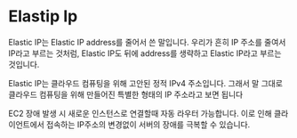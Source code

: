 # Elastip Ip

Elastic IP는 Elastic IP address를 줄어서 쓴 말입니다.
우리가 흔히 IP 주소를 줄여서 IP라고 부르는 것처럼, Elastic IP도 뒤에 address를 생략하고 Elastic IP라고 부르는 것입니다.

Elastic IP는 클라우드 컴퓨팅을 위해 고안된 정적 IPv4 주소입니다.
그래서 말 그대로 클라우드 컴퓨팅을 위해 만들어진 특별한 형태의 IP 주소라고 보면 됩니다

EC2 장애 발생 시 새로운 인스턴스로 연결할때 자동 라우터 가능합니다.
이로 인해 클라이언트에서 접속하는 IP주소의 변경없이 서버의 장애를 극복할 수 있습니다.

